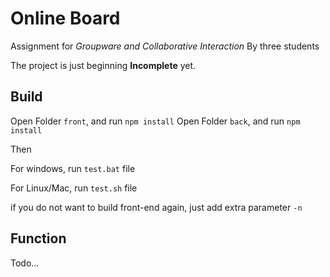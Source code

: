 # Online Board
Assignment for *Groupware and Collaborative Interaction*
By three students

The project is just beginning
**Incomplete** yet.

## Build

Open Folder `front`, and run `npm install`
Open Folder `back`, and run `npm install`

Then

For windows, run `test.bat` file

For Linux/Mac, run `test.sh` file

if you do not want to build front-end again, just add extra parameter `-n`

## Function

Todo...